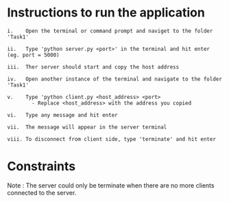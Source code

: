 # Instructions to run the application
    i.    Open the terminal or command prompt and naviget to the folder 'Task1'

    ii.   Type 'python server.py <port>' in the terminal and hit enter (eg. port = 5000)

    iii.  Ther server should start and copy the host address

    iv.   Open another instance of the terminal and navigate to the folder 'Task1'

    v.    Type 'python client.py <host_address> <port>
            - Replace <host_address> with the address you copied

    vi.   Type any message and hit enter

    vii.  The message will appear in the server terminal
    
    viii. To disconnect from client side, type 'terminate' and hit enter

# Constraints

Note : The server could only be terminate when there are no more clients connected to the server.
